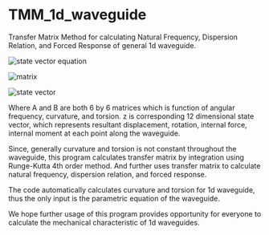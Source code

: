 # TMM_1d_waveguide
Transfer Matrix Method for calculating Natural Frequency, Dispersion Relation, and Forced Response of general 1d waveguide. 

![state vector equation](https://user-images.githubusercontent.com/69582527/90011980-81b18780-dcdd-11ea-81e5-a34f8ab93516.gif)

![matrix](https://user-images.githubusercontent.com/69582527/90011992-84ac7800-dcdd-11ea-895f-13fb0c7053c5.gif)

![state vector](https://user-images.githubusercontent.com/69582527/90011996-85dda500-dcdd-11ea-8fbe-9019cf5024ae.gif)

Where A and B are both 6 by 6 matrices which is function of angular frequency, curvature, and torsion.
z is corresponding 12 dimensional state vector, which represents resultant displacement, rotation, internal force, internal moment at each point along the waveguide. 

Since, generally curvature and torsion is not constant throughout the waveguide, this program calculates transfer matrix by integration using Runge-Kutta 4th order method. And further uses transfer matrix to calculate natural frequency, dispersion relation, and forced response.

The code automatically calculates curvature and torsion for 1d waveguide, thus the only input is the parametric equation of the waveguide. 

We hope further usage of this program provides opportunity for everyone to calculate the mechanical characteristic of 1d waveguides. 
